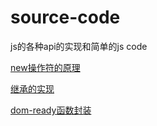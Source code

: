 # source-code
js的各种api的实现和简单的js code

[new操作符的原理](https://github.com/open-FE/source-code/blob/master/new.md)

[继承的实现](https://github.com/open-FE/source-code/blob/master/class.md)

[dom-ready函数封装](https://github.com/open-FE/source-code/blob/master/dom-ready.md)
